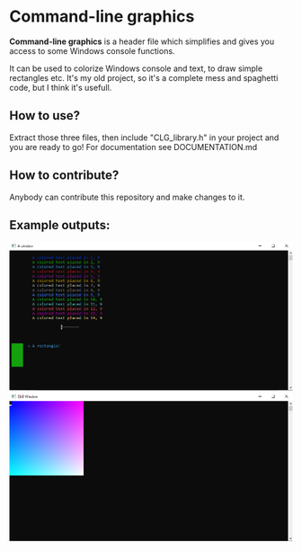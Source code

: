 # Command-line graphics
**Command-line graphics** is a header file which simplifies and gives you access to some Windows console functions.

It can be used to colorize Windows console and text, to draw simple rectangles etc.
It's my old project, so it's a complete mess and spaghetti code, but I think it's usefull.


## How to use?
Extract those three files, then include "CLG_library.h" in your project and you are ready to go!
For documentation see DOCUMENTATION.md


## How to contribute?
Anybody can contribute this repository and make changes to it.


## Example outputs:
![example 1](img/screen_1.png)
![example 2](img/screen_2.png)

